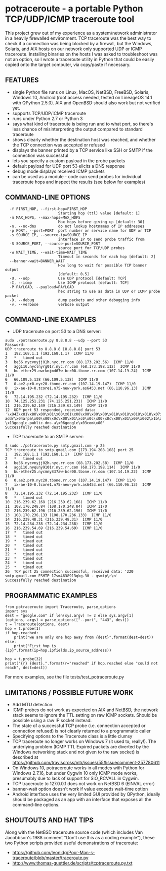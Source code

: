 potraceroute - a portable Python TCP/UDP/ICMP traceroute tool
=============================================================

This project grew out of my experience as a system/network administrator
in a heavily firewalled environment. TCP traceroute was the best
way to check if a connection was being blocked by a firewall,
but the Windows, Solaris, and AIX hosts on our network only supported
UDP or ICMP traceroute.  Installing binaries on the hosts I was asked to
troubleshoot was not an option, so I wrote a traceroute utility in Python
that could be easily copied onto the target computer, via copy/paste if
necessary.

## FEATURES
* single Python file runs on Linux, MacOS, NetBSD, FreeBSD, Solaris,
Windows 10, Android (root access needed, tested on LineageOS 14.1 with
QPython 2.5.0).  AIX and OpenBSD should also work but not verified yet.
* supports TCP/UDP/ICMP traceroute
* runs under Python 2.7 or Python 3
* says what kind of traceroute is being run and to what port, so there's
less chance of misinterpreting the output compared to standard traceroute
* shows clearly whether the destination host was reached, and whether
the TCP connection was accepted or refused
* displays the banner printed by a TCP service like SSH or SMTP if the
connection was successful
* lets you specify a custom payload in the probe packets
* default payload for UDP port 53 elicits a DNS response
* debug mode displays received ICMP packets
* can be used as a module - code can send probes for individual traceroute
hops and inspect the results (see below for examples)

## COMMAND-LINE OPTIONS
```
  -f FIRST_HOP, --first-hop=FIRST_HOP
                        Starting hop (ttl) value [default: 1]
  -m MAX_HOPS, --max-hops=MAX_HOPS
                        Max hops before giving up [default: 30]
  -n, --no-dns          do not lookup hostnames of IP addresses
  -p PORT, --port=PORT  port number or service name for UDP or TCP
  -s SOURCE_IP, --source-ip=SOURCE_IP
                        interface IP to send probe traffic from
  -S SOURCE_PORT, --source-port=SOURCE_PORT
                        source port for TCP/UDP probes
  -w WAIT_TIME, --wait-time=WAIT_TIME
                        Timeout in seconds for each hop [default: 2]
  --banner-wait=BANNER_WAIT
                        How long to wait for possible TCP banner output
                        [default: 0.5]
  -U, --udp             Use UDP protocol [default: TCP]
  -I, --icmp            Use ICMP protocol [default: TCP]
  -P PAYLOAD, --payload=PAYLOAD
                        hex string to use as data in UDP or ICMP probe packet
  -D, --debug           dump packets and other debugging info
  -v, --verbose         verbose output
```

## COMMAND-LINE EXAMPLES
* UDP traceroute on port 53 to a DNS server:
```
sudo ./potraceroute.py 8.8.8.8 --udp --port 53
Password:
UDP traceroute to 8.8.8.8 [8.8.8.8] port 53
1	192.168.1.1 (192.168.1.1)  ICMP 11/0
2	*	timed out
3	be56.nycvnyjj01h.nyc.rr.com (68.173.202.56)  ICMP 11/0
4	agg110.nyclnyrg01r.nyc.rr.com (68.173.198.112)  ICMP 11/0
5	bu-ether29.nwrknjmd67w-bcr00.tbone.rr.com (107.14.19.24)  ICMP 11/0
6	66.109.5.138 (66.109.5.138)  ICMP 11/0
7	0.ae2.pr0.nyc20.tbone.rr.com (107.14.19.147)  ICMP 11/0
8	ix-ae-10-0.tcore1.n75-new-york.as6453.net (66.110.96.13)  ICMP 11/0
9	72.14.195.232 (72.14.195.232)  ICMP 11/0
10	74.125.251.231 (74.125.251.231)  ICMP 11/0
11	216.239.62.149 (216.239.62.149)  ICMP 11/0
12	UDP port 53 responded, received data: '\x94Z\x81\x80\x00\x01\x00\x01\x00\x00\x00\x00\x018\x018\x018\x018\x07in-addr\x04arpa\x00\x00\x0c\x00\x01\xc0\x0c\x00\x0c\x00\x01\x00\x002\x1b\x00 \x13google-public-dns-a\x06google\x03com\x00'
Successfully reached destination
```
* TCP traceroute to an SMTP server:
```
$ sudo ./potraceroute.py smtp.gmail.com -p 25
TCP traceroute to smtp.gmail.com [173.194.208.108] port 25
1	192.168.1.1 (192.168.1.1)  ICMP 11/0
2	*	timed out
3	be56.nycvnyjj02h.nyc.rr.com (68.173.202.58)  ICMP 11/0
4	agg110.nyquny9101r.nyc.rr.com (68.173.198.114)  ICMP 11/0
5	bu-ether25.nycmny837aw-bcr00.tbone.rr.com (107.14.19.22)  ICMP 11/0
6	0.ae2.pr0.nyc20.tbone.rr.com (107.14.19.147)  ICMP 11/0
7	ix-ae-10-0.tcore1.n75-new-york.as6453.net (66.110.96.13)  ICMP 11/0
8	72.14.195.232 (72.14.195.232)  ICMP 11/0
9	*	timed out
10	216.239.62.168 (216.239.62.168)  ICMP 11/0
11	108.170.248.84 (108.170.248.84)  ICMP 11/0
12	216.239.62.196 (216.239.62.196)  ICMP 11/0
13	108.170.236.133 (108.170.236.133)  ICMP 11/0
14	216.239.48.31 (216.239.48.31)  ICMP 11/0
15	72.14.234.238 (72.14.234.238)  ICMP 11/0
16	216.239.54.69 (216.239.54.69)  ICMP 11/0
17	*	timed out
18	*	timed out
19	*	timed out
20	*	timed out
21	*	timed out
22	*	timed out
23	*	timed out
24	*	timed out
25	*	timed out
26	TCP port 25 connection successful, received data: '220 smtp.gmail.com ESMTP 17sm4638913qkg.30 - gsmtp\r\n'
Successfully reached destination
```

## PROGRAMMATIC EXAMPLES
```
from potraceroute import Traceroute, parse_options
import sys
dest = "google.com" if len(sys.argv) != 2 else sys.argv[1]
(options, args) = parse_options(["--port", "443", dest])
t = Traceroute(options, dest)
hop = t.probe(1)
if hop.reached:
    print("we are only one hop away from {dest}".format(dest=dest))
else:
    print("First hop is {ip}".format(ip=hop.ipfields.ip_source_address))

hop = t.probe(32)
print("{r} {dest}.".format(r="reached" if hop.reached else "could not reach", dest=dest))
```
For more examples, see the file tests/test_potraceroute.py

## LIMITATIONS / POSSIBLE FUTURE WORK
* Add MTU detection
* ICMP probes do not work as expected on AIX and NetBSD, the network
stack seems to ignore the TTL setting on raw ICMP sockets.
Should be possible using a raw IP socket instead.
* The state of a successful TCP probe (i.e. connection accepted or
connection refused) is not clearly returned to a programmatic caller
* Specifying options to the Traceroute class is a little clumsy
* TCP traceroute no longer works on Windows 7 (it used to, really!).
The underlying problem (ICMP TTL Expired packets are diverted by the
Windows networking stack and not given to the raw socket) is described at
https://github.com/traviscross/mtr/issues/55#issuecomment-257780611
* On Windows 10, potraceroute works in all modes with Python for Windows
2.7.16, but under Cygwin 10 only ICMP mode works, presumably due to lack of
support for SIO_RCVALL in Cygwin.
* TCP traceroute to 127.0.0.1 does not work on NetBSD 6 (EINVAL error)
* banner-wait option doesn't work if value exceeds wait-time option
* Android interface uses the very limited GUI provided by QPython, ideally
should be packaged as an app with an interface that exposes all the
command-line options.

## SHOUTOUTS AND HAT TIPS
Along with the NetBSD traceroute source code (which includes Van Jacobbson's
1988 comment "Don't use this as a coding example"), these two Python
scripts provided useful demonstrations of traceroute:
*  https://github.com/leonidg/Poor-Man-s-traceroute/blob/master/traceroute.py
*  http://www.thomas-guettler.de/scripts/tcptraceroute.py.txt
